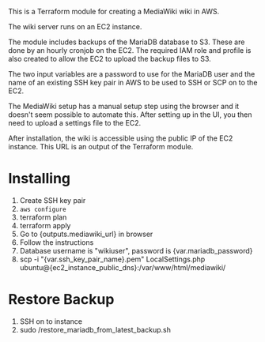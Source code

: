 This is a Terraform module for creating a MediaWiki wiki in AWS.

The wiki server runs on an EC2 instance.

The module includes backups of the MariaDB database to S3. These are done by an hourly cronjob on
the EC2. The required IAM role and profile is also created to allow the EC2 to upload the backup
files to S3.

The two input variables are a password to use for the MariaDB user and the name of an existing SSH
key pair in AWS to be used to SSH or SCP on to the EC2.

The MediaWiki setup has a manual setup step using the browser and it doesn't seem possible to
automate this. After setting up in the UI, you then need to upload a settings file to the EC2.

After installation, the wiki is accessible using the public IP of the EC2 instance. This URL is an
output of the Terraform module.

# Installing

1. Create SSH key pair
1. `aws configure`
1. terraform plan
1. terraform apply
1. Go to {outputs.mediawiki\_url} in browser
1. Follow the instructions
1. Database username is "wikiuser", password is {var.mariadb\_password}
1. scp -i "{var.ssh\_key\_pair\_name}.pem" LocalSettings.php ubuntu@{ec2\_instance\_public\_dns}:/var/www/html/mediawiki/

# Restore Backup

1. SSH on to instance
1. sudo /restore\_mariadb\_from\_latest\_backup.sh
